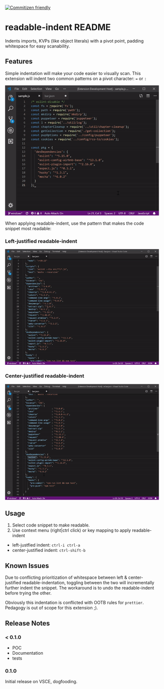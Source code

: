 [![Commitizen friendly](https://img.shields.io/badge/commitizen-friendly-brightgreen.svg)](http://commitizen.github.io/cz-cli/)

# readable-indent README

Indents imports, KVPs (like object literals) with a pivot point, padding whitespace for easy scanability.

## Features

Simple indentation will make your code easier to visually scan.  This extension will indent two common patterns on a pivot character:  `=` or  `:`

![intro](docs/intro.gif)

When applying readable-indent, use the pattern that makes the code snippet most readable:
### Left-justified readable-indent
![left-justified](docs/indent.gif)

### Center-justified readable-indent
![center-justified](docs/indent-with-pivot.gif)

## Usage
1. Select code snippet to make readable.
2. Use context menu (right|ctrl click) or key mapping to apply readable-indent
  * left-justfied indent: `ctrl-i ctrl-a`
  * center-justified indent: `ctrl-shift-b`

## Known Issues

Due to conflicting prioritization of whitespace between left & center-justified readable-indentation, toggling between the two will incrementally further indent the snippet.  The workaround is to undo the readable-indent before trying the other.

Obviously this indentation is conflicted with OOTB rules for `prettier`.  Pedagogy is out of scope for this extension ;).

## Release Notes

### < 0.1.0

* POC
* Documentation
* tests

### 0.1.0

Initial release on VSCE, dogfooding.
